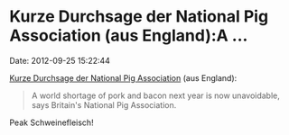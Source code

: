 Kurze Durchsage der National Pig Association (aus England):A \...
=================================================================

Date: 2012-09-25 15:22:44

[Kurze Durchsage der National Pig
Association](http://www.npa-uk.org.uk/Pages/Press_Releases.html) (aus
England):

> A world shortage of pork and bacon next year is now unavoidable, says
> Britain\'s National Pig Association.

Peak Schweinefleisch!
